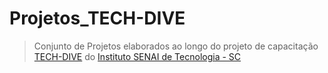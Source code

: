 # Projetos_TECH-DIVE

> Conjunto de Projetos elaborados ao longo do projeto de capacitação [TECH-DIVE](https://techdive.sc.senai.br/) do [Instituto SENAI de Tecnologia - SC](http://institutostecnologia.senai.br/) 
